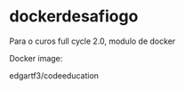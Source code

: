 # dockerdesafiogo
Para o curos full cycle 2.0, modulo de docker

Docker image:

edgartf3/codeeducation
